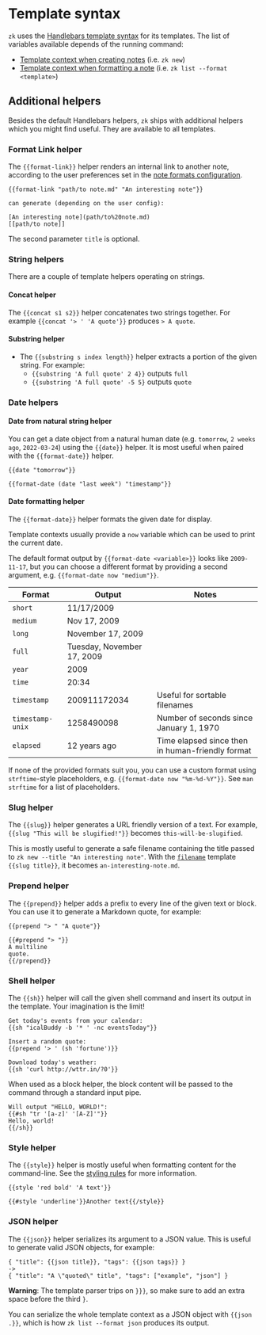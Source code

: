 # Template syntax

`zk` uses the [Handlebars template syntax](https://handlebarsjs.com/guide) for
its templates. The list of variables available depends of the running command:

- [Template context when creating notes](template-creation.md) (i.e. `zk new`)
- [Template context when formatting a note](template-format.md) (i.e.
  `zk list --format <template>`)

## Additional helpers

Besides the default Handlebars helpers, `zk` ships with additional helpers which
you might find useful. They are available to all templates.

### Format Link helper

The `{{format-link}}` helper renders an internal link to another note, according
to the user preferences set in the [note formats configuration](note-format.md).

```
{{format-link "path/to note.md" "An interesting note"}}

can generate (depending on the user config):

[An interesting note](path/to%20note.md)
[[path/to note]]
```

The second parameter `title` is optional.

### String helpers

There are a couple of template helpers operating on strings.

#### Concat helper

The `{{concat s1 s2}}` helper concatenates two strings together. For example
`{{concat '> ' 'A quote'}}` produces `> A quote`.

#### Substring helper

- The `{{substring s index length}}` helper extracts a portion of the given
  string. For example:
  - `{{substring 'A full quote' 2 4}}` outputs `full`
  - `{{substring 'A full quote' -5 5}` outputs `quote`

### Date helpers

#### Date from natural string helper

You can get a date object from a natural human date (e.g. `tomorrow`,
`2 weeks ago`, `2022-03-24`) using the `{{date}}` helper. It is most useful when
paired with the `{{format-date}}` helper.

```
{{date "tomorrow"}}

{{format-date (date "last week") "timestamp"}}
```

#### Date formatting helper

The `{{format-date}}` helper formats the given date for display.

Template contexts usually provide a `now` variable which can be used to print
the current date.

The default format output by `{{format-date <variable>}}` looks like
`2009-11-17`, but you can choose a different format by providing a second
argument, e.g. `{{format-date now "medium"}}`.

| Format           | Output                     | Notes                                            |
| ---------------- | -------------------------- | ------------------------------------------------ |
| `short`          | 11/17/2009                 |                                                  |
| `medium`         | Nov 17, 2009               |                                                  |
| `long`           | November 17, 2009          |                                                  |
| `full`           | Tuesday, November 17, 2009 |                                                  |
| `year`           | 2009                       |                                                  |
| `time`           | 20:34                      |                                                  |
| `timestamp`      | 200911172034               | Useful for sortable filenames                    |
| `timestamp-unix` | 1258490098                 | Number of seconds since January 1, 1970          |
| `elapsed`        | 12 years ago               | Time elapsed since then in human-friendly format |

If none of the provided formats suit you, you can use a custom format using
`strftime`-style placeholders, e.g. `{{format-date now "%m-%d-%Y"}}`. See
`man strftime` for a list of placeholders.

### Slug helper

The `{{slug}}` helper generates a URL friendly version of a text. For example,
`{{slug "This will be slugified!"}}` becomes `this-will-be-slugified`.

This is mostly useful to generate a safe filename containing the title passed to
`zk new --title "An interesting note"`. With the [`filename`](config-note.md)
template `{{slug title}}`, it becomes `an-interesting-note.md`.

### Prepend helper

The `{{prepend}}` helper adds a prefix to every line of the given text or block.
You can use it to generate a Markdown quote, for example:

```
{{prepend "> " "A quote"}}

{{#prepend "> "}}
A multiline
quote.
{{/prepend}}
```

### Shell helper

The `{{sh}}` helper will call the given shell command and insert its output in
the template. Your imagination is the limit!

```
Get today's events from your calendar:
{{sh "icalBuddy -b '* ' -nc eventsToday"}}

Insert a random quote:
{{prepend '> ' (sh 'fortune')}}

Download today's weather:
{{sh 'curl http://wttr.in/?0'}}
```

When used as a block helper, the block content will be passed to the command
through a standard input pipe.

```
Will output "HELLO, WORLD!":
{{#sh "tr '[a-z]' '[A-Z]'"}}
Hello, world!
{{/sh}}
```

### Style helper

The `{{style}}` helper is mostly useful when formatting content for the
command-line. See the [styling rules](style.md) for more information.

```
{{style 'red bold' 'A text'}}

{{#style 'underline'}}Another text{{/style}}
```

### JSON helper

The `{{json}}` helper serializes its argument to a JSON value. This is useful to
generate valid JSON objects, for example:

```
{ "title": {{json title}}, "tags": {{json tags}} }
->
{ "title": "A \"quoted\" title", "tags": ["example", "json"] }
```

**Warning**: The template parser trips on `}}}`, so make sure to add an extra
space before the third `}`.

You can serialize the whole template context as a JSON object with `{{json .}}`,
which is how `zk list --format json` produces its output.
